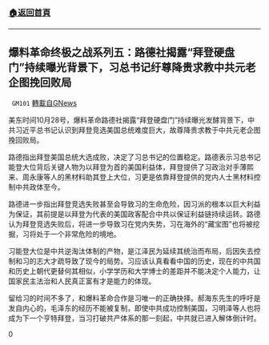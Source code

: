 ###  [:house:返回首頁](https://github.com/ourhimalayas/txt)
---

## 爆料革命终极之战系列五：路德社揭露“拜登硬盘门”持续曝光背景下，习总书记纡尊降贵求教中共元老企图挽回败局
` GM101` [轉載自GNews](https://gnews.org/zh-hans/497722/)

美东时间10月28号，爆料革命路德社揭露“拜登硬盘门”持续曝光发酵背景下，中共习近平总书记认识到拜登竞选美国总统难度巨大，故尊降贵求教于中共元老企图挽回败局。

路德指出拜登美国总统大选成败，决定了习总书记的位置稳定。路德表示习总书记能登大位背后关键人物为以拜登为首的美国利益体，拜登提供了习政治对手薄熙来、周永康等人的黑材料助其登上大位，习更是依靠拜登提供的党内人士黑材料控制中共政体至今。

路德进一步指出拜登竞选失败甚至会导致习的生命危险，因习派的根本以巨大利益为保证，其前提是以拜登为代表的美国政客配合中共以保证利益链持续运转。路德认为拜登竞选失败后，将进一步导致习在党内失势，习在海外的“藏宝图”也将被挖掘，习将处于一个非常危险的境地。

习能登大位是中共逆淘汰体制的产物，是江泽民为延续其统治而布局，后因失去控制和习的志大才疏导致了现今的局势。习应该认真看看中国的历史，现在的中共国和历史上朝代更替何其相似，小学学历和大学博士的差距并不能决定个人能力，让国家民主法治和人民真正富有才是能力的体现。

留给习的时间不多了，和爆料革命合作是习唯一的正确抉择。郝海东先生的呼吁是发自内心的，毛泽东的经历不能被复制，即使中共成功控制美国，习明泽等人也将成为下一个亨特拜登，当习打破共产体系的那一刻起，中共就已进入解体倒计时。

0
